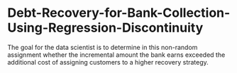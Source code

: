 # Debt-Recovery-for-Bank-Collection-Using-Regression-Discontinuity
The goal for the data scientist is to determine in this non-random assignment whether the incremental amount the bank earns exceeded the additional cost of assigning customers to a higher recovery strategy.
